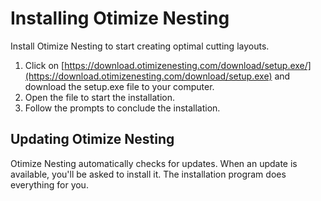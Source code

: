 
# Installing Otimize Nesting
Install Otimize Nesting to start creating optimal cutting layouts.

1. Click on [https://download.otimizenesting.com/download/setup.exe/](https://download.otimizenesting.com/download/setup.exe) and download the setup.exe file to your computer.
2. Open the file to start the installation.
3. Follow the prompts to conclude the installation.

## Updating Otimize Nesting

Otimize Nesting automatically checks for updates. When an update is available, you'll be asked to install it. The installation program does everything for you.
